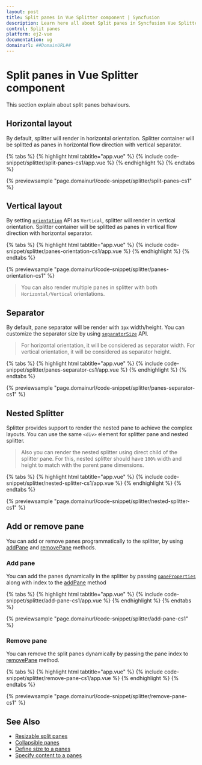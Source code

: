 ```yaml
---
layout: post
title: Split panes in Vue Splitter component | Syncfusion
description: Learn here all about Split panes in Syncfusion Vue Splitter component of Syncfusion Essential JS 2 and more.
control: Split panes 
platform: ej2-vue
documentation: ug
domainurl: ##DomainURL##
---
```


# Split panes in Vue Splitter component

This section explain about split panes behaviours.

## Horizontal layout

By default, splitter will render in horizontal orientation. Splitter container will be splitted as panes in horizontal flow direction with vertical separator.

{% tabs %}
{% highlight html tabtitle="app.vue" %}
{% include code-snippet/splitter/split-panes-cs1/app.vue %}
{% endhighlight %}
{% endtabs %}
        
{% previewsample "page.domainurl/code-snippet/splitter/split-panes-cs1" %}

## Vertical layout

By setting [`orientation`](https://ej2.syncfusion.com/vue/documentation/api/splitter/#orientation) API as `Vertical`, splitter will render in vertical orientation. Splitter container will be splitted as panes in vertical flow direction with horizontal separator.

{% tabs %}
{% highlight html tabtitle="app.vue" %}
{% include code-snippet/splitter/panes-orientation-cs1/app.vue %}
{% endhighlight %}
{% endtabs %}
        
{% previewsample "page.domainurl/code-snippet/splitter/panes-orientation-cs1" %}

> You can also render multiple panes in splitter with both `Horizontal/Vertical` orientations.

## Separator

By default, pane separator will be render with `1px` width/height. You can customize the separator size by using [`separatorSize`](https://ej2.syncfusion.com/vue/documentation/api/splitter/#separatorsize) API.

> For horizontal orientation, it will be considered as separator width.
> For vertical orientation, it will be considered as separator height.

{% tabs %}
{% highlight html tabtitle="app.vue" %}
{% include code-snippet/splitter/panes-separator-cs1/app.vue %}
{% endhighlight %}
{% endtabs %}
        
{% previewsample "page.domainurl/code-snippet/splitter/panes-separator-cs1" %}

## Nested Splitter

Splitter provides support to render the nested pane to achieve the complex layouts. You can use the same `<div>` element for splitter pane and nested splitter.

> Also you can render the nested splitter using direct child of the splitter pane. For this, nested splitter should have `100%` width and height to match with the parent pane dimensions.

{% tabs %}
{% highlight html tabtitle="app.vue" %}
{% include code-snippet/splitter/nested-splitter-cs1/app.vue %}
{% endhighlight %}
{% endtabs %}
        
{% previewsample "page.domainurl/code-snippet/splitter/nested-splitter-cs1" %}

## Add or remove pane

You can add or remove panes programmatically to the splitter, by using [addPane](https://ej2.syncfusion.com/vue/documentation/api/splitter/#addpane) and [removePane](https://ej2.syncfusion.com/vue/documentation/api/splitter/#removepane) methods.

### Add pane

You can add the panes dynamically in the splitter by passing [`paneProperties`](https://ej2.syncfusion.com/vue/documentation/api/splitter/panePropertiesModel/) along with index to the [addPane](https://ej2.syncfusion.com/vue/documentation/api/splitter/#addpane) method

{% tabs %}
{% highlight html tabtitle="app.vue" %}
{% include code-snippet/splitter/add-pane-cs1/app.vue %}
{% endhighlight %}
{% endtabs %}
        
{% previewsample "page.domainurl/code-snippet/splitter/add-pane-cs1" %}

### Remove pane

You can remove the split panes dynamically by passing the pane index to [removePane](https://ej2.syncfusion.com/vue/documentation/api/splitter/#removepane) method.

{% tabs %}
{% highlight html tabtitle="app.vue" %}
{% include code-snippet/splitter/remove-pane-cs1/app.vue %}
{% endhighlight %}
{% endtabs %}
        
{% previewsample "page.domainurl/code-snippet/splitter/remove-pane-cs1" %}

## See Also

* [Resizable split panes](./resizing)
* [Collapsible panes](./expand-collapse)
* [Define size to a panes](./pane-sizing)
* [Specify content to a panes](./pane-content)